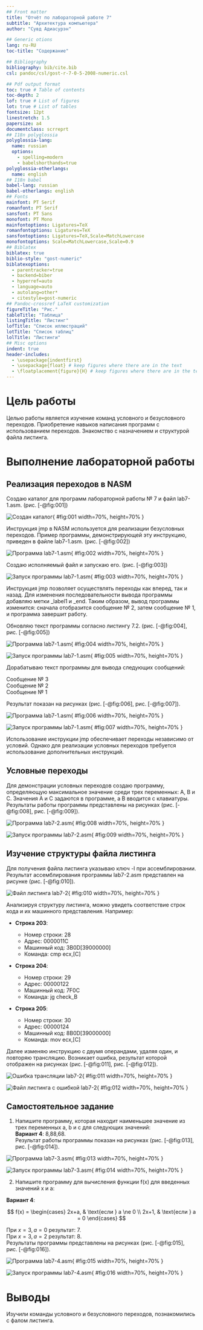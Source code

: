 ```yaml
---
## Front matter
title: "Отчёт по лабораторной работе 7"
subtitle: "Архитектура компьютера"
author: "Сувд Адиасурэн"

## Generic otions
lang: ru-RU
toc-title: "Содержание"

## Bibliography
bibliography: bib/cite.bib
csl: pandoc/csl/gost-r-7-0-5-2008-numeric.csl

## Pdf output format
toc: true # Table of contents
toc-depth: 2
lof: true # List of figures
lot: true # List of tables
fontsize: 12pt
linestretch: 1.5
papersize: a4
documentclass: scrreprt
## I18n polyglossia
polyglossia-lang:
  name: russian
  options:
	- spelling=modern
	- babelshorthands=true
polyglossia-otherlangs:
  name: english
## I18n babel
babel-lang: russian
babel-otherlangs: english
## Fonts
mainfont: PT Serif
romanfont: PT Serif
sansfont: PT Sans
monofont: PT Mono
mainfontoptions: Ligatures=TeX
romanfontoptions: Ligatures=TeX
sansfontoptions: Ligatures=TeX,Scale=MatchLowercase
monofontoptions: Scale=MatchLowercase,Scale=0.9
## Biblatex
biblatex: true
biblio-style: "gost-numeric"
biblatexoptions:
  - parentracker=true
  - backend=biber
  - hyperref=auto
  - language=auto
  - autolang=other*
  - citestyle=gost-numeric
## Pandoc-crossref LaTeX customization
figureTitle: "Рис."
tableTitle: "Таблица"
listingTitle: "Листинг"
lofTitle: "Список иллюстраций"
lotTitle: "Список таблиц"
lolTitle: "Листинги"
## Misc options
indent: true
header-includes:
  - \usepackage{indentfirst}
  - \usepackage{float} # keep figures where there are in the text
  - \floatplacement{figure}{H} # keep figures where there are in the text
---
```


# Цель работы

Целью работы является изучение команд условного и безусловного переходов. Приобретение навыков написания программ с использованием переходов. Знакомство с назначением и структурой файла листинга.

# Выполнение лабораторной работы

## Реализация переходов в NASM

Создаю каталог для программ лабораторной работы № 7 и файл lab7-1.asm. (рис. [-@fig:001])

![Создан каталог](image/01.png){ #fig:001 width=70%, height=70% }

Инструкция jmp в NASM используется для реализации безусловных переходов. Пример программы, демонстрирующей эту инструкцию, приведен в файле lab7-1.asm. (рис. [-@fig:002])

![Программа lab7-1.asm](image/02.png){ #fig:002 width=70%, height=70% }

Создаю исполняемый файл и запускаю его. (рис. [-@fig:003])

![Запуск программы lab7-1.asm](image/03.png){ #fig:003 width=70%, height=70% }

Инструкция jmp позволяет осуществлять переходы как вперед, так и назад. Для изменения последовательности вывода программы добавляю метки _label1 и _end. Таким образом, вывод программы изменится: сначала отобразится сообщение № 2, затем сообщение № 1, и программа завершит работу.

Обновляю текст программы согласно листингу 7.2. (рис. [-@fig:004], рис. [-@fig:005])

![Программа lab7-1.asm](image/04.png){ #fig:004 width=70%, height=70% }

![Запуск программы lab7-1.asm](image/05.png){ #fig:005 width=70%, height=70% }

Дорабатываю текст программы для вывода следующих сообщений: 

Сообщение № 3  
Сообщение № 2  
Сообщение № 1  

Результат показан на рисунках (рис. [-@fig:006], рис. [-@fig:007]).

![Программа lab7-1.asm](image/06.png){ #fig:006 width=70%, height=70% }

![Запуск программы lab7-1.asm](image/07.png){ #fig:007 width=70%, height=70% }

Использование инструкции jmp обеспечивает переходы независимо от условий. Однако для реализации условных переходов требуется использование дополнительных инструкций.

## Условные переходы

Для демонстрации условных переходов создаю программу, определяющую максимальное значение среди трех переменных: A, B и C. Значения A и C задаются в программе, а B вводится с клавиатуры. Результаты работы программы представлены на рисунках (рис. [-@fig:008], рис. [-@fig:009]).

![Программа lab7-2.asm](image/08.png){ #fig:008 width=70%, height=70% }

![Запуск программы lab7-2.asm](image/09.png){ #fig:009 width=70%, height=70% }

## Изучение структуры файла листинга

Для получения файла листинга указываю ключ -l при ассемблировании. Результат ассемблирования программы lab7-2.asm представлен на рисунке (рис. [-@fig:010]).

![Файл листинга lab7-2](image/10.png){ #fig:010 width=70%, height=70% }

Анализируя структуру листинга, можно увидеть соответствие строк кода и их машинного представления. Например:

- **Строка 203**:  
  - Номер строки: 28 
  - Адрес: 0000011C  
  - Машинный код: 3B0D[39000000]
  - Команда: cmp ecx,[C]

- **Строка 204**:  
  - Номер строки: 29  
  - Адрес: 00000122  
  - Машинный код: 7F0C  
  - Команда: jg check_B

- **Строка 205**:  
  - Номер строки: 30  
  - Адрес: 00000124  
  - Машинный код: 8B0D[39000000]
  - Команда: mov ecx,[C]
  
Далее изменяю инструкцию с двумя операндами, удаляя один, и повторяю трансляцию. Возникает ошибка, результат которой отображен на рисунках (рис. [-@fig:011], рис. [-@fig:012]).

![Ошибка трансляции lab7-2](image/11.png){ #fig:011 width=70%, height=70% }

![Файл листинга с ошибкой lab7-2](image/12.png){ #fig:012 width=70%, height=70% }

## Самостоятельное задание

1. Напишите программу, которая находит наименьшее значение из трех переменных a, b и c для следующих значений:  
   **Вариант 4**: 8,88,68.  
   Результат работы программы показан на рисунках (рис. [-@fig:013], рис. [-@fig:014]).

![Программа lab7-3.asm](image/13.png){ #fig:013 width=70%, height=70% }

![Запуск программы lab7-3.asm](image/14.png){ #fig:014 width=70%, height=70% }

2. Напишите программу для вычисления функции f(x) для введенных значений x и a:

**Вариант 4**:  

   $$ 
   f(x) =
   \begin{cases} 
   2x+a, & \text{если } a \ne 0 \\
   2x+1, & \text{если } a = 0
   \end{cases} 
   $$  
   
   
   При $x=3, a=0$ результат: $7$.  
   При $x=3, a=2$ результат: $8$.  
   Результаты программы представлены на рисунках (рис. [-@fig:015], рис. [-@fig:016]).

![Программа lab7-4.asm](image/15.png){ #fig:015 width=70%, height=70% }

![Запуск программы lab7-4.asm](image/16.png){ #fig:016 width=70%, height=70% }

# Выводы

Изучили команды условного и безусловного переходов, познакомились с фалом листинга.